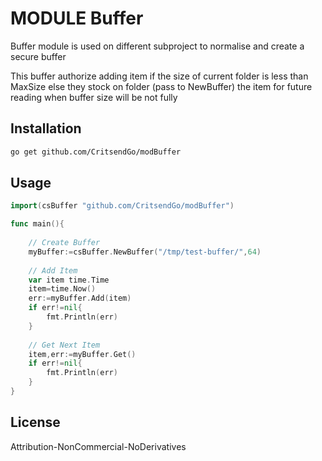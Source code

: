 # MODULE Buffer
Buffer module is used on different subproject to normalise and create a secure buffer

This buffer authorize adding item if the size of current folder is less than MaxSize else they stock on folder (pass to NewBuffer) the item for future reading when buffer size will be not fully 
## Installation



```bash
go get github.com/CritsendGo/modBuffer
```


## Usage
```go
import(csBuffer "github.com/CritsendGo/modBuffer")

func main(){
	
    // Create Buffer
    myBuffer:=csBuffer.NewBuffer("/tmp/test-buffer/",64)
	
    // Add Item
    var item time.Time
    item=time.Now()
    err:=myBuffer.Add(item)
    if err!=nil{
        fmt.Println(err)
    }
	
    // Get Next Item
    item,err:=myBuffer.Get()
    if err!=nil{
        fmt.Println(err)
    }
}

```
## License
Attribution-NonCommercial-NoDerivatives 